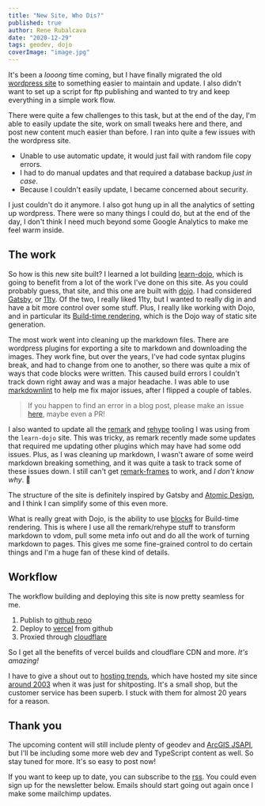 ```yaml
---
title: "New Site, Who Dis?"
published: true
author: Rene Rubalcava
date: "2020-12-29"
tags: geodev, dojo
coverImage: "image.jpg"
---
```


It's been a _looong_ time coming, but I have finally migrated the old [wordpress site](https://web.archive.org/web/20201101102853/http://odoe.net/) to something easier to maintain and update. I also didn't want to set up a script for ftp publishing and wanted to try and keep everything in a simple work flow.

There were quite a few challenges to this task, but at the end of the day, I'm able to easily update the site, work on small tweaks here and there, and post new content much easier than before. I ran into quite a few issues with the wordpress site.

* Unable to use automatic update, it would just fail with random file copy errors.
* I had to do manual updates and that required a database backup _just in case_.
* Because I couldn't easily update, I became concerned about security.

I just couldn't do it anymore. I also got hung up in all the analytics of setting up wordpress. There were so many things I could do, but at the end of the day, I don't think I need much beyond some Google Analytics to make me feel warm inside.

## The work

So how is this new site built? I learned a lot building [learn-dojo](https://learn-dojo.com/), which is going to benefit from a lot of the work I've done on this site. As you could probably guess, that site, and this one are built with [dojo](https://dojo.io/). I had considered [Gatsby](https://www.gatsbyjs.com/), or [11ty](https://www.11ty.dev/). Of the two, I really liked 11ty, but I wanted to really dig in and have a bit more control over some stuff. Plus, I really like working with Dojo, and in particular its [Build-time rendering](https://dojo.io/learn/building/buildtime-rendering), which is the Dojo way of static site generation.

The most work went into cleaning up the markdown files. There are wordpress plugins for exporting a site to markdown and downloading the images. They work fine, but over the years, I've had code syntax plugins break, and had to change from one to another, so there was quite a mix of ways that code blocks were written. This caused build errors I couldn't track down right away and was a major headache. I was able to use [markdownlint](https://github.com/markdownlint/markdownlint) to help me fix major issues, after I flipped a couple of tables.

> If you happen to find an error in a blog post, please make an issue [here](https://github.com/odoe/odoenet/issues), maybe even a PR!

I also wanted to update all the [remark](https://github.com/remarkjs/remark) and [rehype](https://github.com/rehypejs/rehype) tooling I was using from the `learn-dojo` site. This was tricky, as remark recently made some updates that required me updating other plugins which may have had some odd issues. Plus, as I was cleaning up markdown, I wasn't aware of some weird markdown breaking something, and it was quite a task to track some of these issues down. I still can't get [remark-frames](https://www.npmjs.com/package/remark-iframes) to work, and _I don't know why_. 🤷

The structure of the site is definitely inspired by Gatsby and [Atomic Design](https://bradfrost.com/blog/post/atomic-web-design/), and I think I can simplify some of this even more.

What is really great with Dojo, is the ability to use [blocks](https://learn-dojo.com/dojo-from-the-blocks/) for Build-time rendering. This is where I use all the remark/rehype stuff to transform markdown to vdom, pull some meta info out and do all the work of turning markdown to pages. This gives me some fine-grained control to do certain things and I'm a huge fan of these kind of details.

## Workflow

The workflow building and deploying this site is now pretty seamless for me.

1. Publish to [github repo](https://github.com/odoe/odoenet)
2. Deploy to [vercel](https://vercel.com) from github
3. Proxied through [cloudflare](https://www.cloudflare.com/)

So I get all the benefits of vercel builds and cloudflare CDN and more. _It's amazing!_

I have to give a shout out to [hosting trends](http://hostingtrends.com/), which have hosted my site since [around 2003](https://web.archive.org/web/20030524051651/http://odoe.net/) when it was just for shitposting. It's a small shop, but the customer service has been superb. I stuck with them for almost 20 years for a reason.

## Thank you

The upcoming content will still include plenty of geodev and [ArcGIS JSAPI](https://developers.arcgis.com/javascript/), but I'll be including some more web dev and TypeScript content as well. So stay tuned for more. It's so easy to post now!

If you want to keep up to date, you can subscribe to the [rss](https://odoe.net/atom.xml). You could even sign up for the newsletter below. Emails should start going out again once I make some mailchimp updates.
